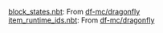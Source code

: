 [block_states.nbt](./block_state_meta_map.json): From [df-mc/dragonfly](https://github.com/df-mc/dragonfly/blob/master/server/world/block_states.nbt)<br>
[item_runtime_ids.nbt](./block_state_meta_map.json): From [df-mc/dragonfly](https://github.com/df-mc/dragonfly/blob/master/server/world/item_runtime_ids.nbt)
